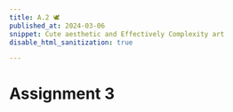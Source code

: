 ```yaml
---
title: A.2 🕊
published_at: 2024-03-06
snippet: Cute aesthetic and Effectively Complexity art
disable_html_sanitization: true

---
```

# Assignment 3


<script src="/script/c2.min.js"></script>
<script src="/script/c2.js"></script>
<canvas id="c2_example"></canvas>
	
<script>
	document.body.style.margin   = 0
	// document.body.style.overflow = `hidden`
	cnv = document.getElementById('c2_example')
	const renderer = new c2.Renderer(cnv)
	resize()

	renderer.background ('#cccccc')
	let random = new c2.Random ()

	class Agent extends c2.Cell{
	    constructor(x, y, r) {
	        x = x !== undefined ? x : random.next(renderer.width);			// x-pos of the cell
        	y = y !== undefined ? y : random.next(renderer.height);			// y-pos of the cell
        	r = r !== undefined ? r : random.next(renderer.width / 40, renderer.width / 15);		// radius of the cell
	        super(x, y, r);

	        this.vx = random.next(-2, 2);		// x-velocity
	        this.vy = random.next(-2, 2);		// y-velocity
	        this.color = c2.Color.hsl(random.next(0, 30), random.next(30, 60), random.next(20, 100));		// cell's colour
	    }

	    x() {
	    	return this.p.x
	    }

	    y() {
	    	return this.p.y
	    }

	    update(){
	        this.p.x += this.vx;
	        this.p.y += this.vy;
	        let is_collision = false;

	        if (this.p.x < 0) {
	            this.p.x = 0;
	            this.vx *= -1;
	            is_collision = true;
	        } else if (this.p.x > renderer.width) {
	            this.p.x = renderer.width;
	            this.vx *= -1;
	            is_collision = true;
	        }
	        if (this.p.y < 0) {
	            this.p.y = 0;
	            this.vy *= -1;
	            is_collision = true;
	        } else if (this.p.y > renderer.height) {
	            this.p.y = renderer.height;
	            this.vy *= -1;
	            is_collision = true;
	        }

	        return is_collision
	    }

	    display(){
	        if (this.state != 2) {
	            renderer.stroke(c2.Color.rgb(0, .2));
	            renderer.lineWidth(1);
	            renderer.fill(this.color);
	            renderer.polygon(this.polygon(4));

	            renderer.stroke('#333333');
	            renderer.lineWidth(5);
	            renderer.point(this.p.x, this.p.y);
	        }
	    }
	}

	let agents = new Array(1);
	for (let i = 0; i < agents.length; i++) {
	    agents[i] = new Agent();
	}

	renderer.draw(() => {
	    let voronoi = new c2.LimitedVoronoi();
	    voronoi.compute(agents);

	    for (let i = 0; i < agents.length; i++) {
	        agents[i].display();							// Display agent_i
	        let is_collision = agents[i].update();			// Update agent_i's velocities and check for collisions
	        if (is_collision && agents.length < 10) {		// If collided, add 2 new agents to create the fractal effect
	        	x = agents[i].x();
	        	y = agents[i].y();
	        	fractal_1 = new Agent(x, y);
	        	fractal_2 = new Agent(x, y);
	        	agents.push(fractal_1);
	        	agents.push(fractal_2);
	        }
	    }
	});

	window.addEventListener('resize', resize);
	function resize() {
	    let parent = renderer.canvas.parentElement;
	    renderer.size(parent.clientWidth, parent.clientWidth / 16 * 9);
	}
</script>
